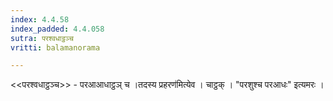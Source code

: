 ```yaml
---
index: 4.4.58
index_padded: 4.4.058
sutra: परश्वधाट्ठञ्च
vritti: balamanorama

---
```

<<परश्वधाट्ठञ्च>> - परआआधाट्ठञ् च ।तदस्य प्रहरण॑मित्येव । चाट्ठक् । "परशुश्च परआधः" इत्यमरः । 